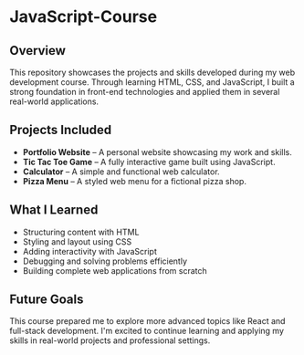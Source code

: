 # JavaScript-Course


## Overview
This repository showcases the projects and skills developed during my web development course. Through learning HTML, CSS, and JavaScript, I built a strong foundation in front-end technologies and applied them in several real-world applications.

## Projects Included
- **Portfolio Website** – A personal website showcasing my work and skills.
- **Tic Tac Toe Game** – A fully interactive game built using JavaScript.
- **Calculator** – A simple and functional web calculator.
- **Pizza Menu** – A styled web menu for a fictional pizza shop.

## What I Learned
- Structuring content with HTML
- Styling and layout using CSS
- Adding interactivity with JavaScript
- Debugging and solving problems efficiently
- Building complete web applications from scratch

## Future Goals
This course prepared me to explore more advanced topics like React and full-stack development. I'm excited to continue learning and applying my skills in real-world projects and professional settings.
